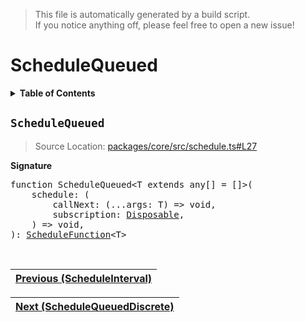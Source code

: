 > This file is automatically generated by a build script.<br>If you notice anything off, please feel free to open a new issue!

# ScheduleQueued

<details><summary><b>Table of Contents</b></summary><br>

1. [<code>ScheduleQueued</code>](#ScheduleQueued)</details>

## <a name="ScheduleQueued"></a><code>ScheduleQueued</code>

> Source Location: [packages\/core\/src\/schedule.ts#L27](..\/..\/packages\/core\/src\/schedule.ts#L27)

<b>Signature</b>

<pre>function ScheduleQueued&lt;T extends any[] = []&gt;(<br>    schedule: (<br>        callNext: (...args: T) =&gt; void,<br>        subscription: <a href="../01-api-basics/00-Disposable.md#Disposable-Interface">Disposable</a>,<br>    ) =&gt; void,<br>): <a href="00-ScheduleFunction.md#ScheduleFunction">ScheduleFunction</a>&lt;T&gt;</pre><br>

| [Previous \(ScheduleInterval\)](02-ScheduleInterval.md#readme) |
| --- |

<div align="right">

| [Next \(ScheduleQueuedDiscrete\)](04-ScheduleQueuedDiscrete.md#readme) |
| --- |
</div>

